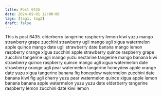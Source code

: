 ```yaml
---
title: Post 6435
date: 2024-09-01 12:00:00
tags: [tag1, tag2]
draft: false
---
```

This is post 6435.
elderberry
tangerine
raspberry
lemon
kiwi
yuzu
mango
strawberry
grape
zucchini
strawberry
ugli
mango
ugli
xigua
watermelon
apple
quince
mango
date
ugli
strawberry
date
banana
mango
lemon
raspberry
orange
xigua
zucchini
apple
strawberry
quince
raspberry
grape
zucchini
tangerine
ugli
mango
yuzu
nectarine
tangerine
mango
banana
kiwi
strawberry
quince
raspberry
quince
mango
ugli
xigua
watermelon
date
strawberry
orange
ugli
pear
watermelon
tangerine
honeydew
apple
orange
date
yuzu
xigua
tangerine
banana
fig
honeydew
watermelon
zucchini
date
banana
kiwi
fig
ugli
cherry
yuzu
pear
watermelon
quince
xigua
apple
lemon
banana
banana
apple
watermelon
yuzu
yuzu
date
elderberry
tangerine
raspberry
lemon
zucchini
date
kiwi
lemon
